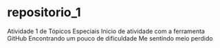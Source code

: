 # repositorio_1
Atividade 1 de Tópicos Especiais
Inicio de atividade com a ferramenta GitHub
Encontrando um pouco de dificuldade
Me sentindo meio perdido
